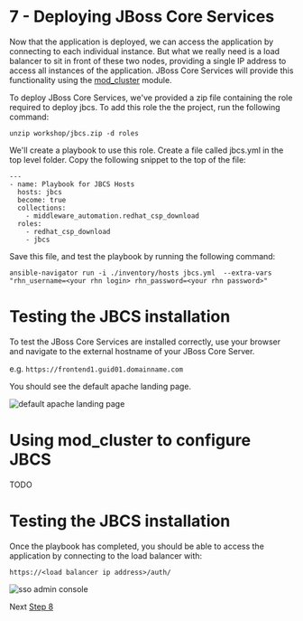 # 7 - Deploying JBoss Core Services

Now that the application is deployed, we can access the application by connecting to each individual instance.  But what we really need is a load balancer to sit in front of these two nodes, providing a single IP address to access all instances of the application.  JBoss Core Services will provide this functionality using the [mod_cluster](https://www.modcluster.io/) module.

To deploy JBoss Core Services, we've provided a zip file containing the role required to deploy jbcs.  To add this role the the project, run the following command:

`unzip workshop/jbcs.zip -d roles`

We'll create a playbook to use this role.  Create a file called jbcs.yml in the top level folder.  Copy the following snippet to the top of the file:

```
---
- name: Playbook for JBCS Hosts
  hosts: jbcs
  become: true
  collections:
    - middleware_automation.redhat_csp_download
  roles:
    - redhat_csp_download
    - jbcs
```

Save this file, and test the playbook by running the following command:

`ansible-navigator run -i ./inventory/hosts jbcs.yml  --extra-vars "rhn_username=<your rhn login> rhn_password=<your rhn password>"`


# Testing the JBCS installation

To test the JBoss Core Services are installed correctly, use your browser and navigate to the external hostname of your JBoss Core Server.

e.g. `https://frontend1.guid01.domainname.com`

You should see the default apache landing page.

![default apache landing page](../images/apache.png)

# Using mod_cluster to configure JBCS

TODO

# Testing the JBCS installation

Once the playbook has completed, you should be able to access the application by connecting to the load balancer with:

 `https://<load balancer ip address>/auth/`

 ![sso admin console](../images/)

 Next [Step 8](./08-scaling-up.md)